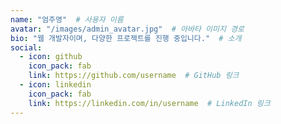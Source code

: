 ```yaml
---
name: "엄주영"  # 사용자 이름
avatar: "/images/admin_avatar.jpg"  # 아바타 이미지 경로
bio: "웹 개발자이며, 다양한 프로젝트를 진행 중입니다."  # 소개
social:
  - icon: github
    icon_pack: fab
    link: https://github.com/username  # GitHub 링크
  - icon: linkedin
    icon_pack: fab
    link: https://linkedin.com/in/username  # LinkedIn 링크
---
```

